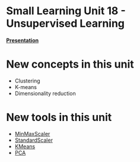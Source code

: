 # Small Learning Unit 18 - Unsupervised Learning 


#### [Presentation](https://docs.google.com/presentation/d/1bUmfS1pwNvUx1_3-WOMFTXJqtwCXaRkUf8664rqt5OI/edit?usp=sharing)

# New concepts in this unit
- Clustering
- K-means
- Dimensionality reduction

# New tools in this unit
- [MinMaxScaler](http://scikit-learn.org/stable/modules/generated/sklearn.preprocessing.MinMaxScaler.html)
- [StandardScaler](http://scikit-learn.org/stable/modules/generated/sklearn.preprocessing.StandardScaler.html)
- [KMeans](http://scikit-learn.org/stable/modules/generated/sklearn.cluster.KMeans.html)
- [PCA](http://scikit-learn.org/stable/modules/generated/sklearn.decomposition.PCA.html)